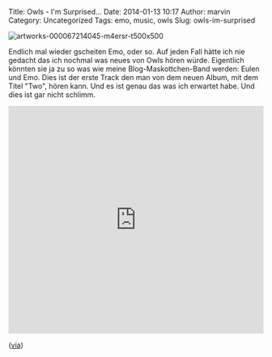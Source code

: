 Title: Owls - I'm Surprised...
Date: 2014-01-13 10:17
Author: marvin
Category: Uncategorized
Tags: emo, music, owls
Slug: owls-im-surprised

![artworks-000067214045-m4ersr-t500x500]({filename}/images/artworks-000067214045-m4ersr-t500x500.jpg)

Endlich mal wieder gscheiten Emo, oder so. Auf jeden Fall hätte ich nie
gedacht das ich nochmal was neues von Owls hören würde. Eigentlich
könnten sie ja zu so was wie meine Blog-Maskottchen-Band werden: Eulen
und Emo. Dies ist der erste Track den man von dem neuen Album, mit dem
Titel "Two", hören kann. Und es ist genau das was ich erwartet habe. Und
dies ist gar nicht schlimm.

<iframe width="100%" height="450" scrolling="no" frameborder="no" src="https://w.soundcloud.com/player/?url=https%3A//api.soundcloud.com/tracks/128206009&amp;auto_play=false&amp;hide_related=false&amp;show_comments=true&amp;show_user=true&amp;show_reposts=false&amp;visual=true"></iframe>

([via](http://www.brooklynvegan.com/archives/2014/01/owls_announce_l.html?utm_source=feedburner&utm_medium=feed&utm_campaign=Feed%3A+BrooklynVeganFeed+%28brooklynvegan%29))

